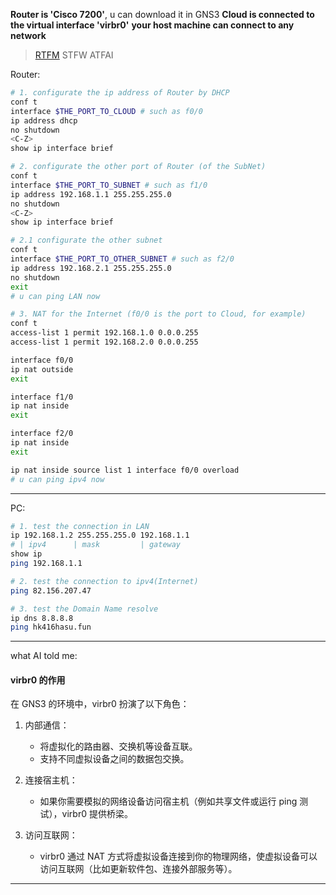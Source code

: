 **Router is 'Cisco 7200'**, u can download it in GNS3
**Cloud is connected to the virtual interface 'virbr0'**
**your host machine can connect to any network**

> [RTFM](https://www.cisco.com/c/en/us/td/docs/ios-xml/ios/fundamentals/configuration/15mt/fundamentals-15-mt-book.html) STFW ATFAI

Router:
```bash
# 1. configurate the ip address of Router by DHCP
conf t
interface $THE_PORT_TO_CLOUD # such as f0/0
ip address dhcp
no shutdown
<C-Z>
show ip interface brief

# 2. configurate the other port of Router (of the SubNet)
conf t
interface $THE_PORT_TO_SUBNET # such as f1/0
ip address 192.168.1.1 255.255.255.0
no shutdown
<C-Z>
show ip interface brief

# 2.1 configurate the other subnet
conf t
interface $THE_PORT_TO_OTHER_SUBNET # such as f2/0
ip address 192.168.2.1 255.255.255.0
no shutdown
exit
# u can ping LAN now

# 3. NAT for the Internet (f0/0 is the port to Cloud, for example)
conf t
access-list 1 permit 192.168.1.0 0.0.0.255
access-list 1 permit 192.168.2.0 0.0.0.255

interface f0/0
ip nat outside
exit

interface f1/0
ip nat inside
exit

interface f2/0
ip nat inside
exit

ip nat inside source list 1 interface f0/0 overload
# u can ping ipv4 now
```

---

PC:
```bash
# 1. test the connection in LAN
ip 192.168.1.2 255.255.255.0 192.168.1.1
# | ipv4      | mask         | gateway
show ip
ping 192.168.1.1

# 2. test the connection to ipv4(Internet)
ping 82.156.207.47

# 3. test the Domain Name resolve
ip dns 8.8.8.8
ping hk416hasu.fun
```

---
what AI told me:

#### virbr0 的作用

在 GNS3 的环境中，virbr0 扮演了以下角色：

1. 内部通信：

   - 将虚拟化的路由器、交换机等设备互联。
   - 支持不同虚拟设备之间的数据包交换。

2. 连接宿主机：
   - 如果你需要模拟的网络设备访问宿主机（例如共享文件或运行 ping 测试），virbr0 提供桥梁。


3. 访问互联网：
   - virbr0 通过 NAT 方式将虚拟设备连接到你的物理网络，使虚拟设备可以访问互联网（比如更新软件包、连接外部服务等）。

---
